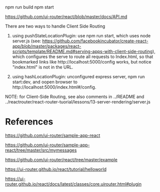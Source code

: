 ﻿
npm run build
npm start

https://github.com/ui-router/react/blob/master/docs/API.md

There are two ways to handle Client Side Routing
1. using pushStateLocationPlugin: use npm run start, which uses node server.js (see: https://github.com/facebookincubator/create-react-app/blob/master/packages/react-scripts/template/README.md#serving-apps-with-client-side-routing), which configures the serve to route all requests to Index.html, so that bookmarked links like http://localhost:5000/config works, but notice "index.html" is not in the URL.

2. using hashLocationPlugin: unconfigured express server, npm run start:dev, and oopen browser to http://localhost:5000/index.html#/config.  

NOTE: for Client-Side Routing, see also comments in ../README and ../reactrouter/react-router-tuorial/lessons/13-server-rendering/server.js



# References
https://github.com/ui-router/sample-app-react

https://github.com/ui-router/sample-app-react/tree/master/src/mymessages



https://github.com/ui-router/react/tree/master/example

https://ui-router.github.io/react/tutorial/helloworld

https://ui-router.github.io/react/docs/latest/classes/core.uirouter.html#plugin

